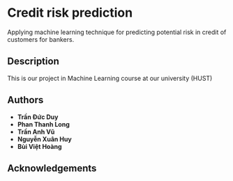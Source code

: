 # Credit risk prediction
Applying machine learning technique for predicting potential risk in credit of customers for bankers.
## Description
This is our project in Machine Learning course at our university (HUST)
## Authors
* **Trần Đức Duy**
* **Phan Thanh Long**
* **Trần Anh Vũ**
* **Nguyễn Xuân Huy**
* **Bùi Việt Hoàng**
## Acknowledgements
